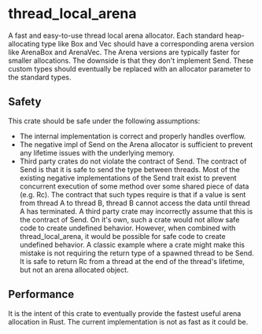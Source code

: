 thread_local_arena
==================
A fast and easy-to-use thread local arena allocator. Each standard
heap-allocating type like Box and Vec should have a corresponding arena version
like ArenaBox and ArenaVec. The Arena versions are typically faster for smaller
allocations. The downside is that they don't implement Send. These custom types
should eventually be replaced with an allocator parameter to the standard types.

## Safety
This crate should be safe under the following assumptions:
 * The internal implementation is correct and properly handles  overflow.
 * The negative impl of Send on the Arena allocator is sufficient to prevent any lifetime issues with the underlying memory.
 * Third party crates do not violate the contract of Send. The contract of Send is that it is safe to send the type between threads. Most of the existing negative implementations of the Send trait exist to prevent concurrent execution of some method over some shared piece of data (e.g. Rc<T>). The contract that such types require is that if a value is sent from thread A to thread B, thread B cannot access the data until thread A has terminated. A third party crate may incorrectly assume that this is the contract of Send. On it's own, such a crate would not allow safe code to create undefined behavior. However, when combined with thread_local_arena, it would be possible for safe code to create undefined behavior. A classic example where a crate might make this mistake is not requiring the return type of a spawned thread to be Send. It is safe to return Rc from a thread at the end of the thread's lifetime, but not an arena allocated object.

## Performance
It is the intent of this crate to eventually provide the fastest useful arena allocation in Rust. The current implementation is not as fast as it could be.
